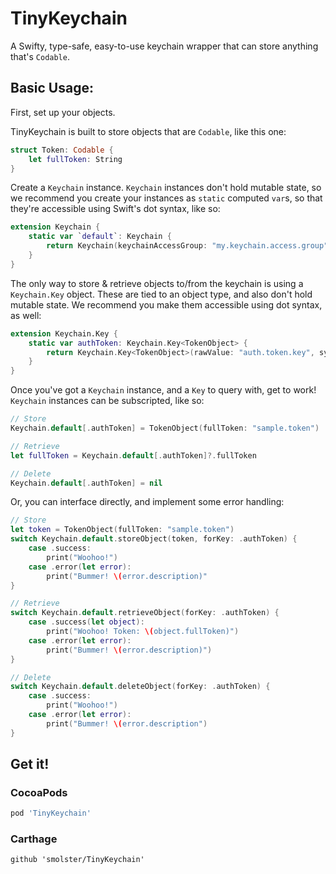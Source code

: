 # TinyKeychain
A Swifty, type-safe, easy-to-use keychain wrapper that can store anything that's `Codable`.

## Basic Usage:

First, set up your objects.

TinyKeychain is built to store objects that are `Codable`, like this one:
```swift
struct Token: Codable {
    let fullToken: String
}
```

Create a `Keychain` instance. `Keychain` instances don't hold mutable state, so we recommend you create your instances as `static` computed `var`s, so that they're accessible using Swift's dot syntax, like so:
```swift
extension Keychain {
    static var `default`: Keychain {
        return Keychain(keychainAccessGroup: "my.keychain.access.group")
    }
}
```

The only way to store & retrieve objects to/from the keychain is using a `Keychain.Key` object. These are tied to an object type, and also don't hold mutable state. We recommend you make them accessible using dot syntax, as well:
```swift
extension Keychain.Key {
    static var authToken: Keychain.Key<TokenObject> {
        return Keychain.Key<TokenObject>(rawValue: "auth.token.key", synchronize: true)
    }
}
```

Once you've got a `Keychain` instance, and a `Key` to query with, get to work! `Keychain` instances can be subscripted, like so:

```swift
// Store
Keychain.default[.authToken] = TokenObject(fullToken: "sample.token")

// Retrieve
let fullToken = Keychain.default[.authToken]?.fullToken

// Delete
Keychain.default[.authToken] = nil
```

Or, you can interface directly, and implement some error handling:
```swift
// Store
let token = TokenObject(fullToken: "sample.token")
switch Keychain.default.storeObject(token, forKey: .authToken) {
    case .success:
        print("Woohoo!")
    case .error(let error):
        print("Bummer! \(error.description)"
}

// Retrieve
switch Keychain.default.retrieveObject(forKey: .authToken) {
    case .success(let object):
        print("Woohoo! Token: \(object.fullToken)")
    case .error(let error):
        print("Bummer! \(error.description)")
}

// Delete
switch Keychain.default.deleteObject(forKey: .authToken) {
    case .success:
        print("Woohoo!")
    case .error(let error):
        print("Bummer! \(error.description")
}
```
## Get it!
### CocoaPods
```ruby
pod 'TinyKeychain'
```
### Carthage
```
github 'smolster/TinyKeychain'
```
